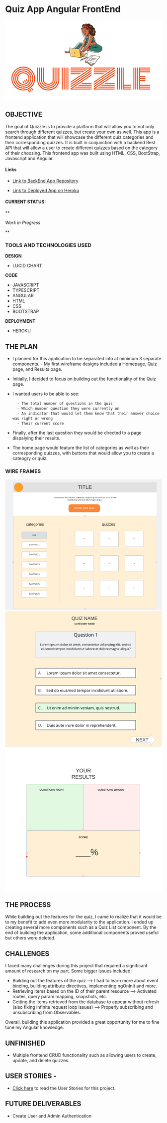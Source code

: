 # **Quiz App Angular FrontEnd**
![Quizzle](/QUIZZLE.png)
## OBJECTIVE

The goal of Quizzle is to provide a platform that will allow you to not only search through different quizzes, but create your own as well. This app is a frontend application that will showcase the different quiz categories and their corresponding quizzes. It is built in conjunction with a backend Rest API that will allow a user to create different quizzes based on the category of their choosing. This frontend app was built using HTML, CSS, BootStrap, Javascript and Angular.

#### Links
- [Link to BackEnd App Repository](https://github.com/CodingVenus/Quiz-App-BackEnd) 

- [Link to Deployed App on Heroku](https://quizzle-angular-app.herokuapp.com/)

#### CURRENT STATUS: 
**

*Work in Progress*

**



### TOOLS AND TECHNOLOGIES USED
**DESIGN**
- LUCID CHART

**CODE**
- JAVASCRIPT
- TYPESCRIPT
- ANGULAR
- HTML
- CSS
- BOOTSTRAP

**DEPLOYMENT**
- HEROKU


## THE PLAN
- I planned for this application to be separated into at minimum 3 separate components.
        - My first wireframe designs included a Homepage, Quiz page, and Results page.
- Initially, I decided to focus on building out the functionality of the Quiz page. 
- I wanted users to be able to see:

        - The total number of questions in the quiz
        - Which number question they were currently on
        - An indicator that would let them know that their answer choice was right or wrong
        - Their current score
		
- Finally, after the last question they would be directed to a page dispalying their results.
- The home page would feature the list of categories as well as their corresponding quizzes, with buttons that would allow you to create a cateogry or quiz.

### WIRE FRAMES
![Home Page](planning/wireframe-homepage.png)
![Quiz Page](planning/wireframe-quiz-page.png)
![Results Page](planning/wireframe-results-page.png)


## THE PROCESS
While building out the features for the quiz, I came to realize that it would be to my benefit to add even more modularity to the application. I ended up creating several more components such as a Quiz List component. By the end of building the application, some additional components proved useful but others were deleted.   

## CHALLENGES
I faced many challenges during this project that required a significant amount of research on my part. Some bigger issues included: 
- Building out the features of the quiz --> I had to learn more about event binding, building attribute directives, implementing ngOnInIt and more.
- Retrieving items based on the ID of their parent resource --> Activated routes, query param mapping, snapshots, etc.
- Getting the items retrieved from the database to appear without refresh (also fixing infinite request loop issues) --> Properly subscribing and unsubscribing from Observables.

Overall, building this application provided a great opportunity for me to fine tune my Angular knowledge.

## UNFINISHED
- Multiple frontend CRUD functionality such as allowing users to create, update, and delete quizzes.

## USER STORIES -
                                                              
- [Click here](planning/UserStories.txt) to read the User Stories for this project.

## FUTURE DELIVERABLES
- Create User and Admin Authentication
